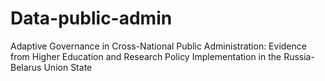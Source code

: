 # Data-public-admin
Adaptive Governance in Cross-National Public Administration: Evidence from Higher Education and Research Policy Implementation in the Russia-Belarus Union State
